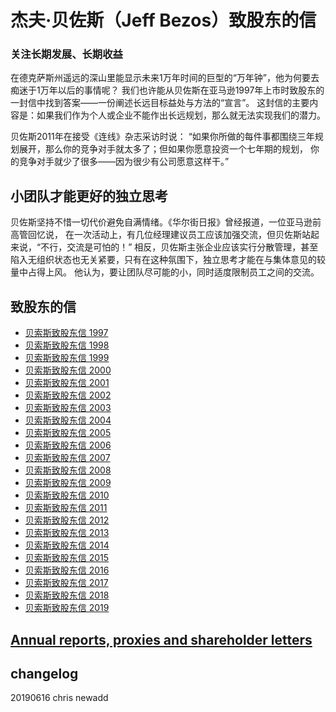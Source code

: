 # 杰夫·贝佐斯（Jeff Bezos）致股东的信
 
### 关注长期发展、长期收益
在德克萨斯州遥远的深山里能显示未来1万年时间的巨型的“万年钟”，他为何要去痴迷于1万年以后的事情呢？
我们也许能从贝佐斯在亚马逊1997年上市时致股东的一封信中找到答案——一份阐述长远目标益处与方法的“宣言”。
这封信的主要内容是：如果我们作为个人或企业不能作出长远规划，那么就无法实现我们的潜力。 

贝佐斯2011年在接受《连线》杂志采访时说：
“如果你所做的每件事都围绕三年规划展开，那么你的竞争对手就太多了；但如果你愿意投资一个七年期的规划，
你的竞争对手就少了很多——因为很少有公司愿意这样干。”

## 小团队才能更好的独立思考
贝佐斯坚持不惜一切代价避免自满情绪。《华尔街日报》曾经报道，一位亚马逊前高管回忆说，
在一次活动上，有几位经理建议员工应该加强交流，但贝佐斯站起来说，“不行，交流是可怕的！” 
相反，贝佐斯主张企业应该实行分散管理，甚至陷入无组织状态也无关紧要，只有在这种氛围下，独立思考才能在与集体意见的较量中占得上风。
他认为，要让团队尽可能的小，同时适度限制员工之间的交流。

 ## 致股东的信
* [贝索斯致股东信 1997](https://xueqiu.com/8689584849/21666424)
* [贝索斯致股东信 1998](https://xueqiu.com/8689584849/21669066)
* [贝索斯致股东信 1999](https://xueqiu.com/8689584849/21673883)
* [贝索斯致股东信 2000](https://xueqiu.com/8689584849/21679137)
* [贝索斯致股东信 2001](https://xueqiu.com/8689584849/21683868)
* [贝索斯致股东信 2002](https://xueqiu.com/8689584849/21688064)
* [贝索斯致股东信 2003](https://xueqiu.com/5208862748/113455264)
* [贝索斯致股东信 2004](https://xueqiu.com/5208862748/113455300)
* [贝索斯致股东信 2005](https://xueqiu.com/8689584849/21706358)
* [贝索斯致股东信 2006](https://xueqiu.com/8689584849/21710488)
* [贝索斯致股东信 2007](https://xueqiu.com/8689584849/21718155)
* [贝索斯致股东信 2008](https://xueqiu.com/8689584849/21726338)
* [贝索斯致股东信 2009](https://xueqiu.com/8689584849/21733294)
* [贝索斯致股东信 2010](https://xueqiu.com/8689584849/21740911)
* [贝索斯致股东信 2011](https://xueqiu.com/8689584849/21748113)
* [贝索斯致股东信 2012](https://xueqiu.com/5208862748/113456018)
* [贝索斯致股东信 2013](https://xueqiu.com/5208862748/113456169)
* [贝索斯致股东信 2014](https://xueqiu.com/2530927005/73237077)
* [贝索斯致股东信 2015](https://xueqiu.com/8112137696/107690341)
* [贝索斯致股东信 2016](https://xueqiu.com/8112137696/107584817)
* [贝索斯致股东信 2017](https://www.sohu.com/a/134446197_268656)
* [贝索斯致股东信 2018](https://xueqiu.com/8112137696/125218924)
* [贝索斯致股东信 2019](https://xueqiu.com/4216430733/125283051)

## [Annual reports, proxies and shareholder letters](https://ir.aboutamazon.com/annual-reports?c=97664&p=irol-reportsannual)

## changelog
20190616 chris newadd


